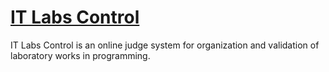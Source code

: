 # [IT Labs Control](http://xquader.github.io/itlabsctrl/)
IT Labs Control is an online judge system for organization and validation of laboratory works in programming.